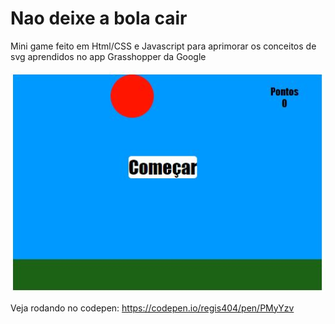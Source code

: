 # Nao deixe a bola cair

Mini game feito em Html/CSS e Javascript para aprimorar os conceitos de svg aprendidos no app Grasshopper da Google

![JogoBola](JogoBola.JPG)

Veja rodando no codepen:
https://codepen.io/regis404/pen/PMyYzv

